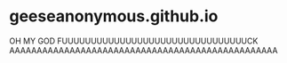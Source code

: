 # geeseanonymous.github.io
OH MY GOD FUUUUUUUUUUUUUUUUUUUUUUUUUUUUUUUUCK 
AAAAAAAAAAAAAAAAAAAAAAAAAAAAAAAAAAAAAAAAAAAAAAAAA
